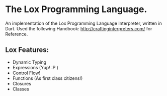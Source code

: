 # The Lox Programming Language.

An implementation of the Lox Programming Language Interpreter, written in Dart.
Used the following Handbook: http://craftinginterpreters.com/ for Reference.

## Lox Features:
 - Dynamic Typing 
 - Expressions (Yup! :P )
 - Control Flow!
 - Functions (As first class citizens!)
 - Closures
 - Classes

